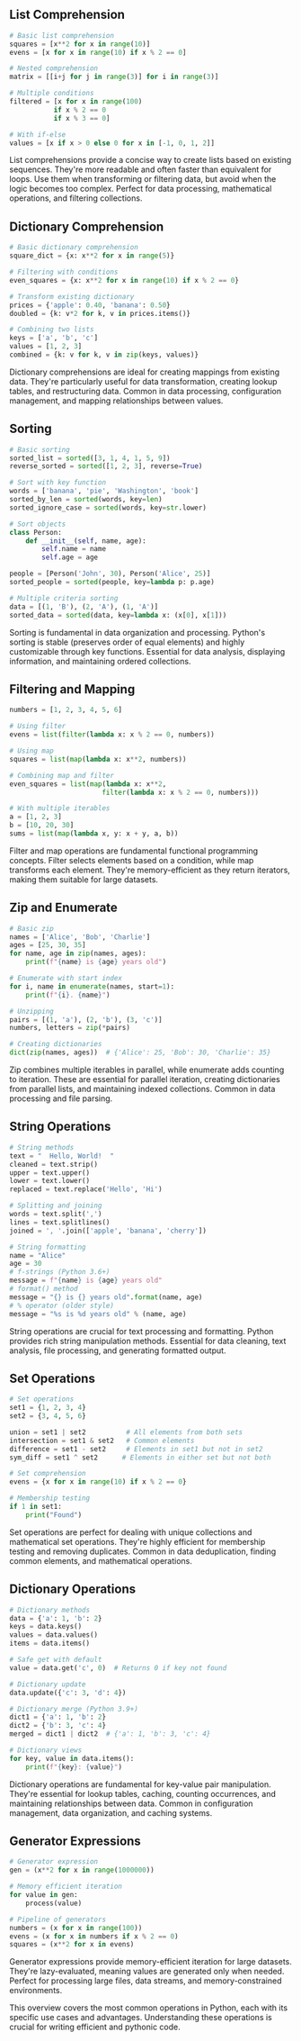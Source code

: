 ## List Comprehension
```python
# Basic list comprehension
squares = [x**2 for x in range(10)]
evens = [x for x in range(10) if x % 2 == 0]

# Nested comprehension
matrix = [[i+j for j in range(3)] for i in range(3)]

# Multiple conditions
filtered = [x for x in range(100) 
           if x % 2 == 0 
           if x % 3 == 0]

# With if-else
values = [x if x > 0 else 0 for x in [-1, 0, 1, 2]]
```
List comprehensions provide a concise way to create lists based on existing sequences. They're more readable and often faster than equivalent for loops. Use them when transforming or filtering data, but avoid when the logic becomes too complex. Perfect for data processing, mathematical operations, and filtering collections.

## Dictionary Comprehension
```python
# Basic dictionary comprehension
square_dict = {x: x**2 for x in range(5)}

# Filtering with conditions
even_squares = {x: x**2 for x in range(10) if x % 2 == 0}

# Transform existing dictionary
prices = {'apple': 0.40, 'banana': 0.50}
doubled = {k: v*2 for k, v in prices.items()}

# Combining two lists
keys = ['a', 'b', 'c']
values = [1, 2, 3]
combined = {k: v for k, v in zip(keys, values)}
```
Dictionary comprehensions are ideal for creating mappings from existing data. They're particularly useful for data transformation, creating lookup tables, and restructuring data. Common in data processing, configuration management, and mapping relationships between values.

## Sorting
```python
# Basic sorting
sorted_list = sorted([3, 1, 4, 1, 5, 9])
reverse_sorted = sorted([1, 2, 3], reverse=True)

# Sort with key function
words = ['banana', 'pie', 'Washington', 'book']
sorted_by_len = sorted(words, key=len)
sorted_ignore_case = sorted(words, key=str.lower)

# Sort objects
class Person:
    def __init__(self, name, age):
        self.name = name
        self.age = age

people = [Person('John', 30), Person('Alice', 25)]
sorted_people = sorted(people, key=lambda p: p.age)

# Multiple criteria sorting
data = [(1, 'B'), (2, 'A'), (1, 'A')]
sorted_data = sorted(data, key=lambda x: (x[0], x[1]))
```
Sorting is fundamental in data organization and processing. Python's sorting is stable (preserves order of equal elements) and highly customizable through key functions. Essential for data analysis, displaying information, and maintaining ordered collections.

## Filtering and Mapping
```python
numbers = [1, 2, 3, 4, 5, 6]

# Using filter
evens = list(filter(lambda x: x % 2 == 0, numbers))

# Using map
squares = list(map(lambda x: x**2, numbers))

# Combining map and filter
even_squares = list(map(lambda x: x**2, 
                       filter(lambda x: x % 2 == 0, numbers)))

# With multiple iterables
a = [1, 2, 3]
b = [10, 20, 30]
sums = list(map(lambda x, y: x + y, a, b))
```
Filter and map operations are fundamental functional programming concepts. Filter selects elements based on a condition, while map transforms each element. They're memory-efficient as they return iterators, making them suitable for large datasets.

## Zip and Enumerate
```python
# Basic zip
names = ['Alice', 'Bob', 'Charlie']
ages = [25, 30, 35]
for name, age in zip(names, ages):
    print(f"{name} is {age} years old")

# Enumerate with start index
for i, name in enumerate(names, start=1):
    print(f"{i}. {name}")

# Unzipping
pairs = [(1, 'a'), (2, 'b'), (3, 'c')]
numbers, letters = zip(*pairs)

# Creating dictionaries
dict(zip(names, ages))  # {'Alice': 25, 'Bob': 30, 'Charlie': 35}
```
Zip combines multiple iterables in parallel, while enumerate adds counting to iteration. These are essential for parallel iteration, creating dictionaries from parallel lists, and maintaining indexed collections. Common in data processing and file parsing.

## String Operations
```python
# String methods
text = "  Hello, World!  "
cleaned = text.strip()
upper = text.upper()
lower = text.lower()
replaced = text.replace('Hello', 'Hi')

# Splitting and joining
words = text.split(',')
lines = text.splitlines()
joined = ', '.join(['apple', 'banana', 'cherry'])

# String formatting
name = "Alice"
age = 30
# f-strings (Python 3.6+)
message = f"{name} is {age} years old"
# format() method
message = "{} is {} years old".format(name, age)
# % operator (older style)
message = "%s is %d years old" % (name, age)
```
String operations are crucial for text processing and formatting. Python provides rich string manipulation methods. Essential for data cleaning, text analysis, file processing, and generating formatted output.

## Set Operations
```python
# Set operations
set1 = {1, 2, 3, 4}
set2 = {3, 4, 5, 6}

union = set1 | set2          # All elements from both sets
intersection = set1 & set2   # Common elements
difference = set1 - set2     # Elements in set1 but not in set2
sym_diff = set1 ^ set2      # Elements in either set but not both

# Set comprehension
evens = {x for x in range(10) if x % 2 == 0}

# Membership testing
if 1 in set1:
    print("Found")
```
Set operations are perfect for dealing with unique collections and mathematical set operations. They're highly efficient for membership testing and removing duplicates. Common in data deduplication, finding common elements, and mathematical operations.

## Dictionary Operations
```python
# Dictionary methods
data = {'a': 1, 'b': 2}
keys = data.keys()
values = data.values()
items = data.items()

# Safe get with default
value = data.get('c', 0)  # Returns 0 if key not found

# Dictionary update
data.update({'c': 3, 'd': 4})

# Dictionary merge (Python 3.9+)
dict1 = {'a': 1, 'b': 2}
dict2 = {'b': 3, 'c': 4}
merged = dict1 | dict2  # {'a': 1, 'b': 3, 'c': 4}

# Dictionary views
for key, value in data.items():
    print(f"{key}: {value}")
```
Dictionary operations are fundamental for key-value pair manipulation. They're essential for lookup tables, caching, counting occurrences, and maintaining relationships between data. Common in configuration management, data organization, and caching systems.

## Generator Expressions
```python
# Generator expression
gen = (x**2 for x in range(1000000))

# Memory efficient iteration
for value in gen:
    process(value)

# Pipeline of generators
numbers = (x for x in range(100))
evens = (x for x in numbers if x % 2 == 0)
squares = (x**2 for x in evens)
```
Generator expressions provide memory-efficient iteration for large datasets. They're lazy-evaluated, meaning values are generated only when needed. Perfect for processing large files, data streams, and memory-constrained environments.

This overview covers the most common operations in Python, each with its specific use cases and advantages. Understanding these operations is crucial for writing efficient and pythonic code.